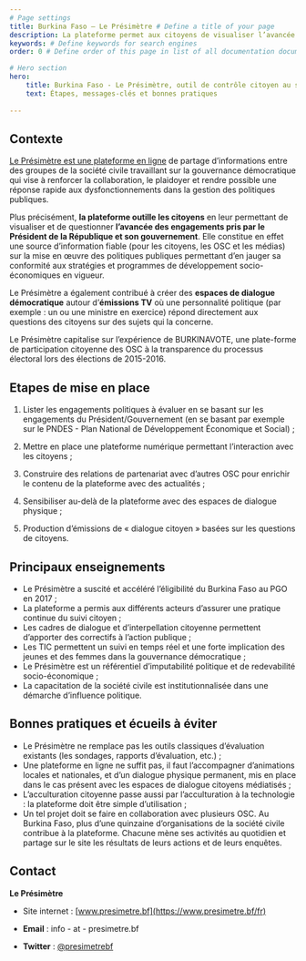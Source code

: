 ```yaml
---
# Page settings
title: Burkina Faso – Le Présimètre # Define a title of your page
description: La plateforme permet aux citoyens de visualiser l’avancée des engagements pris par le Président de la République et son gouvernement. # Define a description of your page
keywords: # Define keywords for search engines
order: 0 # Define order of this page in list of all documentation documents

# Hero section
hero:
    title: Burkina Faso - Le Présimètre, outil de contrôle citoyen au service du gouvernement ouvert
    text: Étapes, messages-clés et bonnes pratiques
    
---
```


## Contexte

[Le Présimètre est une plateforme en ligne](https://www.presimetre.bf/) de partage d’informations entre des groupes de la société civile travaillant sur la gouvernance démocratique qui vise à renforcer la collaboration, le plaidoyer et rendre possible une réponse rapide aux dysfonctionnements dans la gestion des politiques publiques.

Plus précisément, **la plateforme outille les citoyens** en leur permettant de visualiser et de questionner **l’avancée des engagements pris par le Président de la République et son gouvernement**. Elle constitue en effet une source d’information fiable (pour les citoyens, les OSC et les médias) sur la mise en œuvre des politiques publiques permettant d’en jauger sa conformité aux stratégies et programmes de développement socio-économiques en vigueur.

Le Présimètre a également contribué à créer des **espaces de dialogue démocratique** autour d’**émissions TV** où une personnalité politique (par exemple : un ou une ministre en exercice) répond directement aux questions des citoyens sur des sujets qui la concerne.

Le Présimètre capitalise sur l’expérience de BURKINAVOTE, une plate-forme de participation citoyenne des OSC à la transparence du processus électoral lors des élections de 2015-2016.

## Etapes de mise en place 

1.  Lister les engagements politiques à évaluer en se basant sur les engagements du Président/Gouvernement (en se basant par exemple sur le PNDES - Plan National de Développement Économique et Social) ;
    
2.  Mettre en place une plateforme numérique permettant l’interaction avec les citoyens ;
    
3.  Construire des relations de partenariat avec d’autres OSC pour enrichir le contenu de la plateforme avec des actualités ;
    
4.  Sensibiliser au-delà de la plateforme avec des espaces de dialogue physique ;
    
5.  Production d’émissions de « dialogue citoyen » basées sur les questions de citoyens.

## Principaux enseignements

* Le Présimètre a suscité et accéléré l’éligibilité du Burkina Faso au PGO en 2017 ;
* La plateforme a permis aux différents acteurs d’assurer une pratique continue du suivi citoyen ;
* Les cadres de dialogue et d’interpellation citoyenne permettent d’apporter des correctifs à l’action publique ;
* Les TIC permettent un suivi en temps réel et une forte implication des jeunes et des femmes dans la gouvernance démocratique ;
* Le Présimètre est un référentiel d’imputabilité politique et de redevabilité socio-économique ;
* La capacitation de la société civile est institutionnalisée dans une démarche d’influence politique.

## Bonnes pratiques et écueils à éviter

* Le Présimètre ne remplace pas les outils classiques d’évaluation existants (les sondages, rapports d’évaluation, etc.) ;
* Une plateforme en ligne ne suffit pas, il faut l’accompagner d’animations locales et nationales, et d’un dialogue physique permanent, mis en place dans le cas présent avec les espaces de dialogue citoyens médiatisés ;
* L’acculturation citoyenne passe aussi par l’acculturation à la technologie : la plateforme doit être simple d’utilisation ;
* Un tel projet doit se faire en collaboration avec plusieurs OSC. Au Burkina Faso, plus d’une quinzaine d’organisations de la société civile contribue à la plateforme. Chacune mène ses activités au quotidien et partage sur le site les résultats de leurs actions et de leurs enquêtes.

## Contact

**Le Présimètre**

- Site internet : [www.presimetre.bf](https://www.presimetre.bf/fr)

- **Email** : info - at - presimetre.bf

- **Twitter** : [@presimetrebf](https://twitter.com/presimetrebf?lang=fr)

